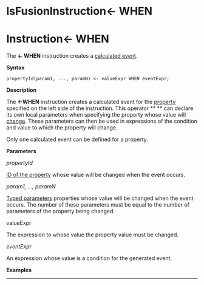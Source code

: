 # lsFusionInstruction&lt;- WHEN

# Instruction&lt;- WHEN

The **&lt;- WHEN** instruction creates a [calculated event](lsFusionCalculated_events.md).

**Syntax**

    propertyId(param1, ..., paramN) <- valueExpr WHEN eventExpr;

**Description**

The **&lt;-WHEN** instruction creates a calculated event for the [property](lsFusionData_properties_DATA_.md) specified on the left side of the instruction. This operator ** ** can declare its own local parameters when specifying the property whose value will [change](lsFusionProperty_сhange_CHANGE_.md). These parameters can then be used in expressions of the condition and value to which the property will change.

Only one calculated event can be defined for a property. 

**Parameters**

*propertyId*

[ID of the property](IDs_1573053.html#IDs-propertyid) whose value will be changed when the event occurs.

*param1, ..., paramN*

[Typed parameters](IDs_1573053.html#IDs-paramid) properties whose value will be changed when the event occurs. The number of these parameters must be equal to the number of parameters of the property being changed.

valueExpr

The expression to whose value the property value must be changed.

*eventExpr*

An expression whose value is a condition for the generated event.

**Examples**

****



  
